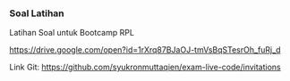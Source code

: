 ### Soal Latihan

Latihan Soal untuk Bootcamp RPL

https://drive.google.com/open?id=1rXrq87BJaOJ-tmVsBqSTesrOh_fuRj_d

Link Git:
https://github.com/syukronmuttaqien/exam-live-code/invitations